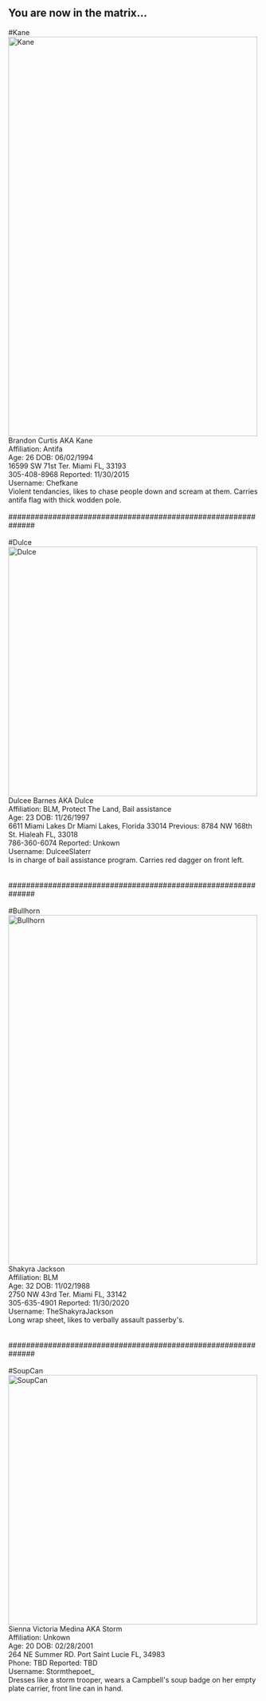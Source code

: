 ## You are now in the matrix...

#Kane
<br>
<img src="https://i.postimg.cc/j5VxtkSF/bc.jpg" alt="Kane" width="500" height="800">
<br>
Brandon Curtis AKA Kane
<br>
Affiliation: Antifa
<br>
Age: 26 DOB: 06/02/1994
<br>
16599 SW 71st Ter. Miami FL, 33193 
<br>
305-408-8968 Reported: 11/30/2015
<br>
Username: Chefkane
<br>
Violent tendancies, likes to chase people down and scream at them. Carries antifa flag with thick wodden pole.
<br>
<br>
##############################################################
<br>
<br>
#Dulce
<br>
<img src="https://i.postimg.cc/JzbRr5S6/db.jpg" alt="Dulce" width="500" height="500">
<br>
Dulcee Barnes AKA Dulce
<br>
Affiliation: BLM, Protect The Land, Bail assistance
<br>
Age: 23 DOB: 11/26/1997
<br>
6611 Miami Lakes Dr Miami Lakes, Florida 33014 Previous: 8784 NW 168th St. Hialeah FL, 33018
<br>
786-360-6074 Reported: Unkown
<br>
Username: DulceeSlaterr
<br>
Is in charge of bail assistance program. Carries red dagger on front left.
<br>
<br>
<br>
##############################################################
<br>
<br>
#Bullhorn
<br>
<img src="https://i.postimg.cc/MHsy9ZNC/sj.jpg" alt="Bullhorn" width="500" height="700">
<br>
Shakyra Jackson
<br>
Affiliation: BLM
<br>
Age: 32 DOB: 11/02/1988
<br>
2750 NW 43rd Ter. Miami FL, 33142
<br>
305-635-4901 Reported: 11/30/2020
<br>
Username: TheShakyraJackson
<br>
Long wrap sheet, likes to verbally assault passerby's.
<br>
<br>
<br>
##############################################################
<br>
<br>
#SoupCan
<br>
<img src="https://i.postimg.cc/wTDzRWRd/sc.jpg" alt="SoupCan" width="500" height="500">
<br>
Sienna Victoria Medina AKA Storm
<br>
Affiliation: Unkown
<br>
Age: 20 DOB: 02/28/2001
<br>
264 NE Summer RD. Port Saint Lucie FL, 34983
<br>
Phone: TBD Reported: TBD
<br>
Username: Stormthepoet_
<br>
Dresses like a storm trooper, wears a Campbell's soup badge on her empty plate carrier, front line can in hand.
<br>
<br>
<br>
